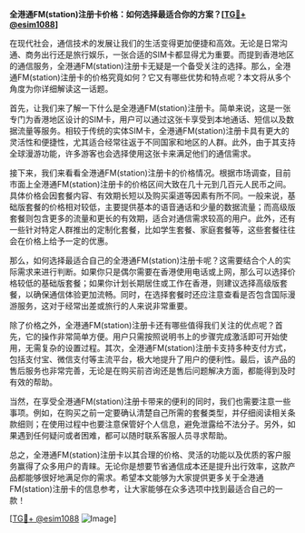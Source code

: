 **全港通FM(station)注册卡价格：如何选择最适合你的方案？[[TG💪+ @esim1088](https://t.me/s/esim1088)]**

在现代社会，通信技术的发展让我们的生活变得更加便捷和高效。无论是日常沟通、商务出行还是旅行娱乐，一张合适的SIM卡都显得尤为重要。而提到香港地区的通信服务，全港通FM(station)注册卡无疑是一个备受关注的选择。那么，全港通FM(station)注册卡的价格究竟如何？它又有哪些优势和特点呢？本文将从多个角度为你详细解读这一话题。

首先，让我们来了解一下什么是全港通FM(station)注册卡。简单来说，这是一张专门为香港地区设计的SIM卡，用户可以通过这张卡享受到本地通话、短信以及数据流量等服务。相较于传统的实体SIM卡，全港通FM(station)注册卡具有更大的灵活性和便捷性，尤其适合经常往返于不同国家和地区的人群。此外，由于其支持全球漫游功能，许多游客也会选择使用这张卡来满足他们的通信需求。

接下来，我们来看看全港通FM(station)注册卡的价格情况。根据市场调查，目前市面上全港通FM(station)注册卡的价格区间大致在几十元到几百元人民币之间。具体价格会因套餐内容、有效期长短以及购买渠道等因素有所不同。一般来说，基础版套餐的价格相对较低，主要提供基本的语音通话和少量的数据流量；而高级版套餐则包含更多的流量和更长的有效期，适合对通信需求较高的用户。此外，还有一些针对特定人群推出的定制化套餐，比如学生套餐、家庭套餐等，这些套餐往往会在价格上给予一定的优惠。

那么，如何选择最适合自己的全港通FM(station)注册卡呢？这需要结合个人的实际需求来进行判断。如果你只是偶尔需要在香港使用电话或上网，那么可以选择价格较低的基础版套餐；如果你计划长期居住或工作在香港，则建议选择高级版套餐，以确保通信体验更加流畅。同时，在选择套餐时还应注意查看是否包含国际漫游服务，这对于经常出差或旅行的人来说非常重要。

除了价格之外，全港通FM(station)注册卡还有哪些值得我们关注的优点呢？首先，它的操作非常简单方便。用户只需按照说明书上的步骤完成激活即可开始使用，无需复杂的设置过程。其次，全港通FM(station)注册卡支持多种支付方式，包括支付宝、微信支付等主流平台，极大地提升了用户的便利性。最后，该产品的售后服务也非常完善，无论是在购买前咨询还是售后问题解决方面，都能得到及时有效的帮助。

当然，在享受全港通FM(station)注册卡带来的便利的同时，我们也需要注意一些事项。例如，在购买之前一定要确认清楚自己所需的套餐类型，并仔细阅读相关条款细则；在使用过程中也要注意保管好个人信息，避免泄露给不法分子。另外，如果遇到任何疑问或者困难，都可以随时联系客服人员寻求帮助。

总之，全港通FM(station)注册卡以其合理的价格、灵活的功能以及优质的客户服务赢得了众多用户的青睐。无论你是想要节省通信成本还是提升出行效率，这款产品都能够很好地满足你的需求。希望本文能够为大家提供更多关于全港通FM(station)注册卡的信息参考，让大家能够在众多选项中找到最适合自己的一款！

[[TG💪+ @esim1088](https://t.me/s/esim1088) ![Image](https://i.postimg.cc/4NQfJmqS/Snipaste-2025-05-13-00-14-12.png)]